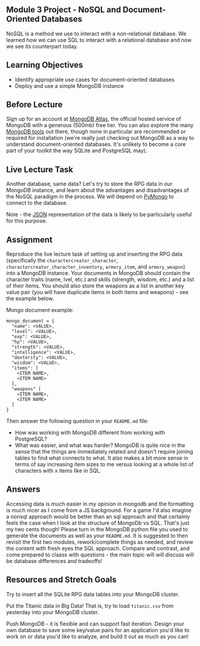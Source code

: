 <!-- Output copied to clipboard! -->



## Module 3 Project - NoSQL and Document-Oriented Databases
NoSQL is a method we use to interact with a non-relational database. We learned how we can use SQL to interact with a relational database and now we see its counterpart today.


## Learning Objectives
* Identify appropriate use cases for document-oriented databases
* Deploy and use a simple MongoDB instance

## Before Lecture
Sign up for an account at [MongoDB Atlas](https://www.mongodb.com/cloud/atlas), the official hosted service of MongoDB with a generous (500mb) free tier. You can also explore the many [MongoDB tools](http://mongodb-tools.com/) out there, though none in particular are recommended or required for installation (we're really just checking out MongoDB as a way to understand document-oriented databases. It's unlikely to become a core part of your toolkit the way SQLite and PostgreSQL may).


## Live Lecture Task
Another database, same data? Let's try to store the RPG data in our MongoDB instance, and learn about the advantages and disadvantages of the NoSQL paradigm in the process. We will depend on [PyMongo](https://api.mongodb.com/python/current/) to connect to the database.

Note - the [JSON](https://github.com/LambdaSchool/Django-RPG/blob/master/testdata.json) representation of the data is likely to be particularly useful for this purpose.


## Assignment

Reproduce the live lecture task of setting up and
inserting the RPG data (specifically the `charactercreator_character`,
`charactercreator_character_inventory`, `armory_item`, and `armory_weapon`) into
a MongoDB instance. Your documents in MongoDB should contain the character traits
(name, lvel, etc.) and skills (strength, wisdom, etc.) and a list of their items.
You should also store the weapons as a list in another key value pair (you will have
duplicate items in both items and weapons) - see the example below.

Mongo document example:
```
mongo_document = {
  "name": <VALUE>,
  "level": <VALUE>,
  "exp": <VALUE>,
  "hp": <VALUE>,
  "strength": <VALUE>,
  "intelligence": <VALUE>,
  "dexterity": <VALUE>,
  "wisdom": <VALUE>,
  "items": [
    <ITEM NAME>,
    <ITEM NAME>
  ],
  "weapons" [
    <ITEM NAME>,
    <ITEM NAME>
  ]
}
```

Then answer the following question in your `README.md` file:
* How was working with MongoDB different from working with PostgreSQL?
* What was easier, and what was harder?
  MongoDB is quite nice in the sense that the things are immediately related and doesn't require joining tables to find what connects to what. It also makes a bit more sense in terms of say increasing item sizes to me versus looking at a whole list of characters with x items like in SQL.
## Answers
  Accessing data is much easier in my opinion in mongodb and the formatting is much nicer as I come from a JS background. For a game I'd also imagine a nonsql approach would be better than an sql approach and that certainly feels the case when I look at the structure of MongoDb vs SQL. That's just my two cents though!
Please turn in the MongoDB python file you used to generate the documents as well as your `README.md`. It is suggested to then revisit the first two modules, rework/complete things as needed, and review the content with
fresh eyes the SQL approach. Compare and contrast, and come prepared to claass with questions  - the main topic will will discuss will be database differences and tradeoffs!

## Resources and Stretch Goals

Try to insert all the SQLite RPG data tables into your MongoDB cluster.

Put the Titanic data in Big Data! That is, try to load `titanic.csv` from yesterday
into your MongoDB cluster.

Push MongoDB - it is flexible and can support fast iteration. Design your own
database to save some key/value pairs for an application you'd like to work on
or data you'd like to analyze, and build it out as much as you can!

